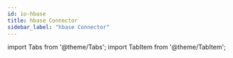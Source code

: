 ```yaml
---
id: io-hbase
title: hbase Connector
sidebar_label: "hbase Connector"
---
```


import Tabs from '@theme/Tabs';
import TabItem from '@theme/TabItem';

